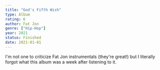 ```yaml
---
title: "God's Fifth Wish"
type: Album
rating: 6
author: Fat Jon
genre: ["Hip-Hop"]
year: 2021
status: Finished
date: 2021-01-01
---
```


I'm not one to criticize Fat Jon instrumentals (they're great!) but I literally forgot what this album was a week after listening to it.
